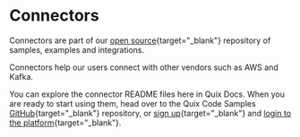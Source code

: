 # Connectors

Connectors are part of our [open source](https://github.com/quixio/quix-samples){target="_blank"} repository of samples, examples and integrations.

Connectors help our users connect with other vendors such as AWS and Kafka.

You can explore the connector README files here in Quix Docs. When you are ready to start using them, head over to the Quix Code Samples [GitHub](https://github.com/quixio/quix-samples){target="_blank"} repository, or [sign up](https://quix.io/signup){target="_blank"} and [login to the platform](https://portal.platform.quix.ai/){target="_blank"}.

[//]: <> (#connectors_tile_replacement)